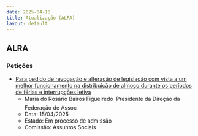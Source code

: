 ```yaml
---
date: 2025-04-18
title: Atualização (ALRA)
layout: default
---
```

## ALRA

### Petições

* [Para pedido de revogação e alteração de legislação com vista a um melhor funcionamento na distribuição de almoço durante os períodos de férias e interrupções letiva](http://base.alra.pt:82/4DACTION/w_pesquisa_registo/6/1022)
  * Maria do Rosário Bairos Figueiredo  Presidente da Direção da Federação de Assoc
  * Data: 15/04/2025
  * Estado: Em processo de admissão
  * Comissão: Assuntos Sociais
